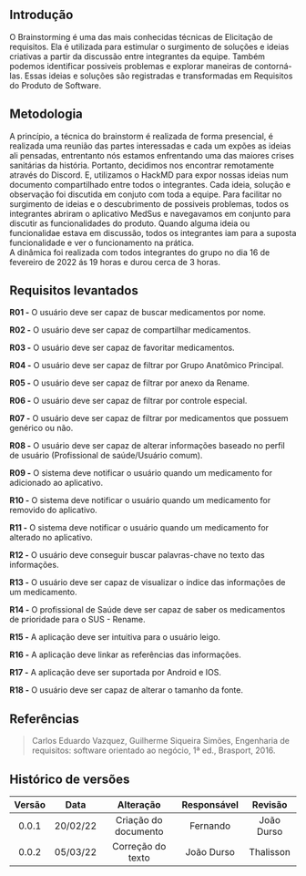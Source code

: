 
## Introdução

  O Brainstorming é uma das mais conhecidas técnicas de Elicitação de requisitos. Ela é utilizada para estimular o surgimento de soluções e ideias criativas a partir da discussão
entre integrantes da equipe. Também podemos identificar possiveis problemas e explorar maneiras de contorná-las. 
Essas ideias e soluções são registradas e transformadas em Requisitos do Produto de Software.

## Metodologia

  A princípio, a técnica do brainstorm é realizada de forma presencial, é realizada uma reunião das partes interessadas e cada um expões as ideias ali pensadas, entrentanto nós estamos enfrentando uma das maiores crises sanitárias da história. Portanto, decidimos nos
  encontrar remotamente através do Discord. E, utilizamos o HackMD para expor nossas ideias num documento compartilhado entre todos o integrantes. Cada ideia, solução e observação
  foi discutida em conjuto com toda a equipe.
  Para facilitar no surgimento de ideias e o descubrimento de possiveis problemas, todos os integrantes abriram o aplicativo MedSus e navegavamos em conjunto para discutir
  as funcionalidades do produto. Quando alguma ideia ou funcionalidae estava em discussão, todos os integrantes iam para a suposta funcionalidade e ver o funcionamento na prática.  
  A dinâmica foi realizada com todos integrantes do grupo no dia 16 de fevereiro de 2022 ás 19 horas e durou cerca de 3 horas.

## Requisitos levantados

**R01  -** O usuário deve ser capaz de buscar medicamentos por nome.</p>
**R02  -** O usuário deve ser capaz de compartilhar medicamentos.</p>
**R03  -** O usuário deve ser capaz de favoritar medicamentos.</p>
**R04  -** O usuário deve ser capaz de filtrar por Grupo Anatômico Principal.</p>
**R05  -** O usuário deve ser capaz de filtrar por anexo da Rename.</p>
**R06  -** O usuário deve ser capaz de filtrar por controle especial.</p>
**R07  -** O usuário deve ser capaz de filtrar por medicamentos que possuem genérico ou não.</p>
**R08  -** O usuário deve ser capaz de alterar informações baseado no perfil de usuário (Profissional de saúde/Usuário comum).</p>
**R09  -** O sistema deve notificar o usuário quando um medicamento for adicionado ao aplicativo.</p>
**R10  -** O sistema deve notificar o usuário quando um medicamento for removido do aplicativo.</p>
**R11  -** O sistema deve notificar o usuário quando um medicamento for alterado no aplicativo.</p>
**R12  -** O usuário deve conseguir buscar palavras-chave no texto das informações.</p>
**R13  -** O usuário deve ser capaz de visualizar o índice das informações de um medicamento.</p>
**R14  -** O profissional de Saúde deve ser capaz de saber os medicamentos de prioridade para o SUS - Rename.</p>
**R15 -** A aplicação deve ser intuitiva para o usuário leigo.</p>
**R16 -** A aplicação deve linkar as referências das informações.</p>
**R17 -** A aplicação deve ser suportada por Android e IOS.</p>
**R18 -** O usuário deve ser capaz de alterar o tamanho da fonte.</p>

## Referências
> Carlos Eduardo Vazquez, Guilherme Siqueira Simões, Engenharia de requisitos: software orientado ao negócio, 1ª ed., Brasport, 2016.

## Histórico de versões

Versão|Data|Alteração|Responsável|Revisão|
:-:|:-:|:-:|:-:|:-:|
0.0.1|20/02/22|Criação do documento|Fernando | João Durso |
0.0.2|05/03/22|Correção do texto|João Durso | Thalisson |
